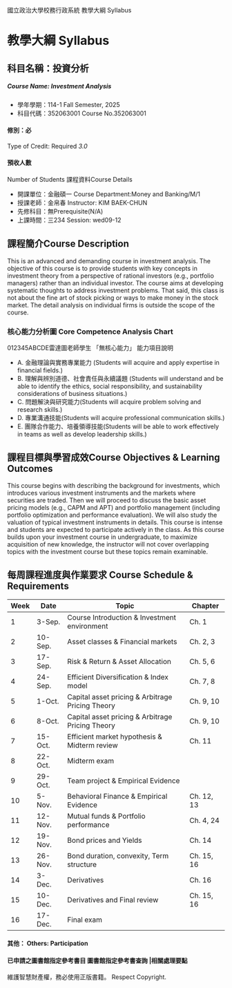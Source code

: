 國立政治大學校務行政系統 教學大綱 Syllabus
# 教學大綱 Syllabus
##  科目名稱：投資分析
#####  Course Name: Investment Analysis
  * 學年學期：114-1 Fall Semester, 2025 
  * 科目代碼：352063001 Course No.352063001
#### 修別：必
Type of Credit: Required 
_3.0_
#### 預收人數
Number of Students
課程資料Course Details
  * 開課單位：金融碩一 Course Department:Money and Banking/M/1 
  * 授課老師：金帛春 Instructor: KIM BAEK-CHUN 
  * 先修科目：無Prerequisite(N/A)
  * 上課時間：三234 Session: wed09-12
##  課程簡介Course Description
This is an advanced and demanding course in investment analysis. The objective of this course is to provide students with key concepts in investment theory from a perspective of rational investors (e.g., portfolio managers) rather than an individual investor. The course aims at developing systematic thoughts to address investment problems. That said, this class is not about the fine art of stock picking or ways to make money in the stock market. The detail analysis on individual firms is outside the scope of the course.
###  核心能力分析圖 Core Competence Analysis Chart
012345ABCDE雷達圖老師學生
「無核心能力」 
能力項目說明
  * A. 金融理論與實務專業能力 (Students will acquire and apply expertise in financial fields.)
  * B. 理解與辨別道德、社會責任與永續議題 (Students will understand and be able to identify the ethics, social responsibility, and sustainability considerations of business situations.)
  * C. 問題解決與研究能力(Students will acquire problem solving and research skills.)
  * D. 專業溝通技能(Students will acquire professional communication skills.)
  * E. 團隊合作能力、培養領導技能(Students will be able to work effectively in teams as well as develop leadership skills.)
##  課程目標與學習成效Course Objectives & Learning Outcomes 
This course begins with describing the background for investments, which introduces various investment instruments and the markets where securities are traded. Then we will proceed to discuss the basic asset pricing models (e.g., CAPM and APT) and portfolio management (including portfolio optimization and performance evaluation). We will also study the valuation of typical investment instruments in details. This course is intense and students are expected to participate actively in the class. As this course builds upon your investment course in undergraduate, to maximize acquisition of new knowledge, the instructor will not cover overlapping topics with the investment course but these topics remain examinable.
##  每周課程進度與作業要求 Course Schedule & Requirements
Week |  Date |  Topic |  Chapter  
---|---|---|---  
1 |  3-Sep. |  Course Introduction & Investment environment |  Ch. 1  
2 |  10-Sep. |  Asset classes & Financial markets |  Ch. 2, 3  
3 |  17-Sep. |  Risk & Return & Asset Allocation |  Ch. 5, 6  
4 |  24-Sep. |  Efficient Diversification & Index model |  Ch. 7, 8  
5 |  1-Oct. |  Capital asset pricing & Arbitrage Pricing Theory |  Ch. 9, 10  
6 |  8-Oct. |  Capital asset pricing & Arbitrage Pricing Theory |  Ch. 9, 10  
7 |  15-Oct. |  Efficient market hypothesis & Midterm review |  Ch. 11  
8 |  22-Oct. |  Midterm exam |   
9 |  29-Oct. |  Team project & Empirical Evidence |   
10 |  5-Nov. |  Behavioral Finance & Empirical Evidence |  Ch. 12, 13  
11 |  12-Nov. |  Mutual funds & Portfolio performance |  Ch. 4, 24  
12 |  19-Nov. |  Bond prices and Yields |  Ch. 14  
13 |  26-Nov. |  Bond duration, convexity, Term structure |  Ch. 15, 16  
14 |  3-Dec. |  Derivatives |  Ch. 16  
15 |  10-Dec. |  Derivatives and Final review |  Ch. 15, 16  
16 |  17-Dec. |  Final exam |   
####  其他： Others: Participation 
####  已申請之圖書館指定參考書目  圖書館指定參考書查詢 |相關處理要點
維護智慧財產權，務必使用正版書籍。 Respect Copyright.